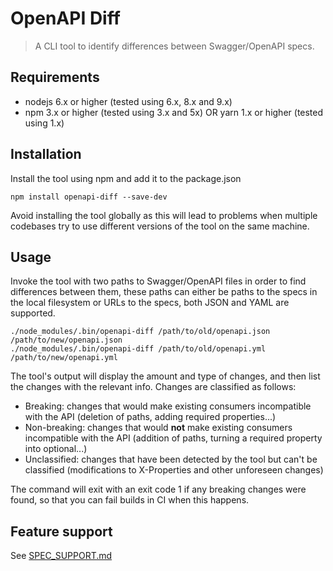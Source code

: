 # OpenAPI Diff
> A CLI tool to identify differences between Swagger/OpenAPI specs.

## Requirements
- nodejs 6.x or higher (tested using 6.x, 8.x and 9.x)
- npm 3.x or higher (tested using 3.x and 5x) OR yarn 1.x or higher (tested using 1.x)

## Installation

Install the tool using npm and add it to the package.json
```
npm install openapi-diff --save-dev
```

Avoid installing the tool globally as this will lead to problems when multiple codebases try to use different versions of the tool on the same machine.

## Usage
Invoke the tool with two paths to Swagger/OpenAPI files in order to find differences between them, these paths can either be paths to the specs in the local filesystem or URLs to the specs, both JSON and YAML are supported.
```
./node_modules/.bin/openapi-diff /path/to/old/openapi.json /path/to/new/openapi.json
./node_modules/.bin/openapi-diff /path/to/old/openapi.yml /path/to/new/openapi.yml
```

The tool's output will display the amount and type of changes, and then list the changes with the relevant info. Changes are classified as follows:

* Breaking: changes that would make existing consumers incompatible with the API (deletion of paths, adding required properties...)
* Non-breaking: changes that would **not** make existing consumers incompatible with the API (addition of paths, turning a required property into optional...)
* Unclassified: changes that have been detected by the tool but can't be classified (modifications to X-Properties and other unforeseen changes)

The command will exit with an exit code 1 if any breaking changes were found, so that you can fail builds in CI when this happens.

## Feature support
See [SPEC_SUPPORT.md](SPEC_SUPPORT.md)
